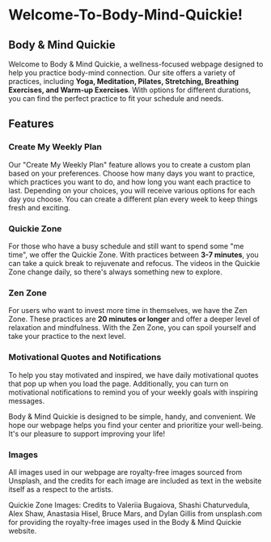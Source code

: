 # Welcome-To-Body-Mind-Quickie!
## Body & Mind Quickie
Welcome to Body & Mind Quickie, a wellness-focused webpage designed to help you practice body-mind connection. Our site offers a variety of practices, including **Yoga, Meditation, Pilates, Stretching, Breathing Exercises, and Warm-up Exercises**. With options for different durations, you can find the perfect practice to fit your schedule and needs.

## Features
### Create My Weekly Plan
Our "Create My Weekly Plan" feature allows you to create a custom plan based on your preferences. Choose how many days you want to practice, which practices you want to do, and how long you want each practice to last. Depending on your choices, you will receive various options for each day you choose. You can create a different plan every week to keep things fresh and exciting. 

### Quickie Zone
For those who have a busy schedule and still want to spend some "me time", we offer the Quickie Zone. With practices between **3-7 minutes**, you can take a quick break to rejuvenate and refocus. The videos in the Quickie Zone change daily, so there's always something new to explore.

### Zen Zone
For users who want to invest more time in themselves, we have the Zen Zone. These practices are **20 minutes or longer** and offer a deeper level of relaxation and mindfulness. With the Zen Zone, you can spoil yourself and take your practice to the next level.

### Motivational Quotes and Notifications
To help you stay motivated and inspired, we have daily motivational quotes that pop up when you load the page. Additionally, you can turn on motivational notifications to remind you of your weekly goals with inspiring messages.

Body & Mind Quickie is designed to be simple, handy, and convenient. We hope our webpage helps you find your center and prioritize your well-being. It's our pleasure to support improving your life!

### Images
All images used in our webpage are royalty-free images sourced from Unsplash, and the credits for each image are included as text in the website itself as a respect to the artists.

Quickie Zone Images: Credits to Valeriia Bugaiova, Shashi Chaturvedula, Alex Shaw, Anastasia Hisel, Bruce Mars, and Dylan Gillis from unsplash.com for providing the royalty-free images used in the Body & Mind Quickie website.